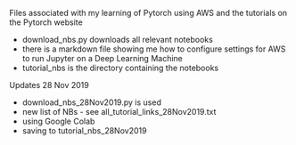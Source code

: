 Files associated with my learning of Pytorch using AWS and the tutorials on the Pytorch website
- download_nbs.py downloads all relevant notebooks
- there is a markdown file showing me how to configure settings for AWS to run Jupyter on a Deep Learning Machine
- tutorial_nbs is the directory containing the notebooks

Updates 28 Nov 2019
- download_nbs_28Nov2019.py is used
- new list of NBs - see all_tutorial_links_28Nov2019.txt
- using Google Colab
- saving to tutorial_nbs_28Nov2019